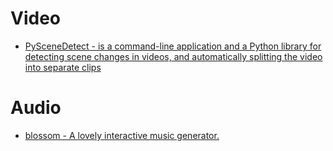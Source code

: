 # Video
- [PySceneDetect - is a command-line application and a Python library for detecting scene changes in videos, and automatically splitting the video into separate clips](https://pyscenedetect.readthedocs.io/en/latest/)

# Audio
- [blossom - A lovely interactive music generator.](https://github.com/generative-music/blossom)
